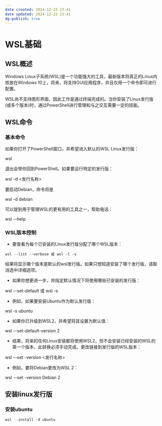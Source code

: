 ```yaml
---
date created: 2024-12-23 23:41
date updated: 2024-12-23 23:41
dg-publish: true
---
```


# WSL基础

## WSL概述

Windows Linux子系统(WSL)是一个功能强大的工具，最新版本将真正的Linux内核放在Windows 10上，将来，将支持GUI应用程序，并且仅用一个命令即可进行配置。

WSL尚不支持图形界面，因此工作是通过终端完成的。当你安装了Linux发行版(或多个版本)时，通过PowerShell进行管理和与之交互需要一定的技能。

## WSL命令

### 基本命令

如果你打开了PowerShell窗口，并希望进入默认的WSL Linux发行版：

wsl

退出会带你回到PowerShell。如果要运行特定的发行版：

wsl -d <发行名称>

要启动Debian，命令将是

wsl -d debian

可以提到用于管理WSL的更有用的工具之一，帮助电话：

wsl --help

### WSL版本控制

- 要查看为每个已安装的Linux发行版分配了哪个WSL版本：

```
wsl --list --verbose 或 wsl -l -v
```

结果将显示哪个版本是默认的wsl发行版。如果只想知道安装了哪个发行版，请取消选中详细选项。

- 如果你想更进一步，并指定默认情况下将使用哪些已安装的发行版：

wsl --set-default 或 wsl -s

- 例如，如果要安装Ubuntu作为默认发行版：

wsl -s ubuntu

- 如果你已升级到WSL2，并希望将其设置为默认值：

wsl --set-default-version 2

- 结果，将来的任何Linux安装都将使用WSL2，但不会安装已经安装的WSL的第一个版本，此转换必须手动完成。更改链接到发行版的WSL版本：

wsl --set -version <发行名称>

- 例如，要将Debian更改为WSL 2：

wsl --set -version Debian 2

## 安装linux发行版

### 安装ubuntu

```powershell
wsl --install -d ubuntu
```
